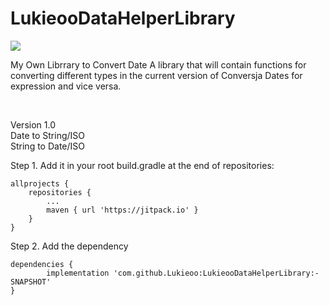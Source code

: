 # LukieooDataHelperLibrary
[![](https://jitpack.io/v/Lukieoo/LukieooDataHelperLibrary.svg)](https://jitpack.io/#Lukieoo/LukieooDataHelperLibrary)<p>
My Own Librrary to Convert Date
A library that will contain functions for converting different types in the current version of Conversja Dates for expression and vice versa.</p>
<br>
<p>
Version 1.0<br>
  Date to String/ISO<br>
  String to Date/ISO<br></p>
  



Step 1. Add it in your root build.gradle at the end of repositories:

	allprojects {
		repositories {
			...
			maven { url 'https://jitpack.io' }
		}
	}
  
  
Step 2. Add the dependency

	dependencies {
	        implementation 'com.github.Lukieoo:LukieooDataHelperLibrary:-SNAPSHOT'
	}

